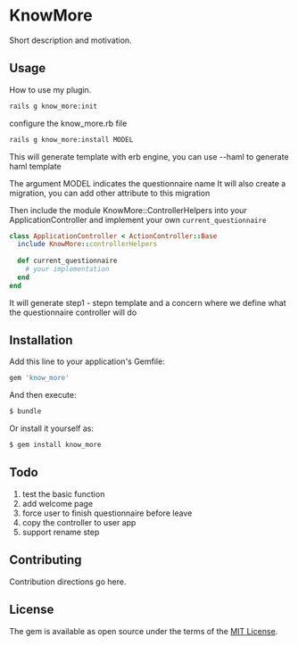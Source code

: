# KnowMore
Short description and motivation.

## Usage
How to use my plugin.

```sh
rails g know_more:init
```

configure the know\_more.rb file

```sh
rails g know_more:install MODEL 
```
This will generate template with erb engine, you can use --haml to generate haml template

The argument MODEL indicates the questionnaire name
It will also create a migration, you can add other attribute to this migration

Then include the module KnowMore::ControllerHelpers into your ApplicationController
and implement your own `current_questionnaire` 

```rb
class ApplicationController < ActionController::Base 
  include KnowMore::controllerHelpers
  
  def current_questionnaire
    # your implementation
  end
end
```

It will generate step1 - stepn template and
a concern where we define what the questionnaire controller will do



## Installation
Add this line to your application's Gemfile:

```ruby
gem 'know_more'
```

And then execute:
```bash
$ bundle
```

Or install it yourself as:
```bash
$ gem install know_more
```

## Todo

1. test the basic function
2. add welcome page
3. force user to finish questionnaire before leave
3. copy the controller to user app
4. support rename step


## Contributing
Contribution directions go here.

## License
The gem is available as open source under the terms of the [MIT License](http://opensource.org/licenses/MIT).

